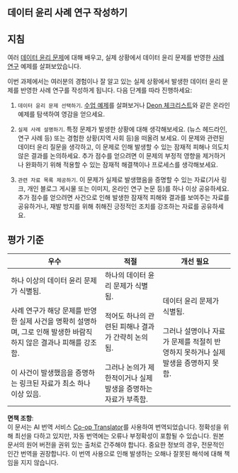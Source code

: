<!--
CO_OP_TRANSLATOR_METADATA:
{
  "original_hash": "b588c0fc73014f52520c666efc3e0cc3",
  "translation_date": "2025-08-25T16:50:06+00:00",
  "source_file": "1-Introduction/02-ethics/assignment.md",
  "language_code": "ko"
}
-->
## 데이터 윤리 사례 연구 작성하기

## 지침

여러 [데이터 윤리 문제](README.md#2-ethics-challenges)에 대해 배우고, 실제 상황에서 데이터 윤리 문제를 반영한 [사례 연구](README.md#3-case-studies) 예제를 살펴보았습니다.

이번 과제에서는 여러분의 경험이나 잘 알고 있는 실제 상황에서 발생한 데이터 윤리 문제를 반영한 사례 연구를 작성하게 됩니다. 다음 단계를 따라 진행하세요:

1. `데이터 윤리 문제 선택하기`. [수업 예제](README.md#2-ethics-challenges)를 살펴보거나 [Deon 체크리스트](https://deon.drivendata.org/examples/)와 같은 온라인 예제를 탐색하여 영감을 얻으세요.

2. `실제 사례 설명하기`. 특정 문제가 발생한 상황에 대해 생각해보세요. (뉴스 헤드라인, 연구 사례 등) 또는 경험한 상황(지역 사회 등)을 떠올려 보세요. 이 문제와 관련된 데이터 윤리 질문을 생각하고, 이 문제로 인해 발생할 수 있는 잠재적 피해나 의도치 않은 결과를 논의하세요. 추가 점수를 얻으려면 이 문제의 부정적 영향을 제거하거나 완화하기 위해 적용할 수 있는 잠재적 해결책이나 프로세스를 생각해보세요.

3. `관련 자료 목록 제공하기`. 이 문제가 실제로 발생했음을 증명할 수 있는 자료(기사 링크, 개인 블로그 게시물 또는 이미지, 온라인 연구 논문 등)를 하나 이상 공유하세요. 추가 점수를 얻으려면 사건으로 인해 발생한 잠재적 피해와 결과를 보여주는 자료를 공유하거나, 재발 방지를 위해 취해진 긍정적인 조치를 강조하는 자료를 공유하세요.



## 평가 기준

우수 | 적절 | 개선 필요
--- | --- | -- |
하나 이상의 데이터 윤리 문제가 식별됨. <br/> <br/> 사례 연구가 해당 문제를 반영한 실제 사건을 명확히 설명하며, 그로 인해 발생한 바람직하지 않은 결과나 피해를 강조함. <br/><br/> 이 사건이 발생했음을 증명하는 링크된 자료가 최소 하나 이상 있음. | 하나의 데이터 윤리 문제가 식별됨. <br/><br/> 적어도 하나의 관련된 피해나 결과가 간략히 논의됨. <br/><br/> 그러나 논의가 제한적이거나 실제 발생을 증명하는 자료가 부족함. | 데이터 윤리 문제가 식별됨. <br/><br/> 그러나 설명이나 자료가 문제를 적절히 반영하지 못하거나 실제 발생을 증명하지 못함. |

**면책 조항**:  
이 문서는 AI 번역 서비스 [Co-op Translator](https://github.com/Azure/co-op-translator)를 사용하여 번역되었습니다. 정확성을 위해 최선을 다하고 있지만, 자동 번역에는 오류나 부정확성이 포함될 수 있습니다. 원본 문서의 원어 버전을 권위 있는 출처로 간주해야 합니다. 중요한 정보의 경우, 전문적인 인간 번역을 권장합니다. 이 번역 사용으로 인해 발생하는 오해나 잘못된 해석에 대해 책임을 지지 않습니다.